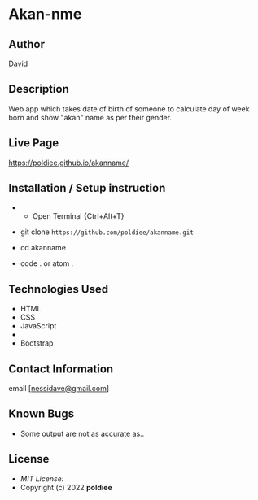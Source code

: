 # Akan-nme

## Author

[David](https://https://github.com/poldiee)

## Description

Web app which takes date of birth of someone to calculate day of week born and show "akan" name as per their gender.


## Live Page 
https://poldiee.github.io/akanname/


## Installation / Setup instruction

* * Open Terminal {Ctrl+Alt+T}

* git clone ```https://github.com/poldiee/akanname.git```

* cd akanname

* code . or atom . 

## Technologies Used

* HTML 
* CSS
* JavaScript
*
* Bootstrap

## Contact Information 

email  [nessidave@gmail.com]

## Known Bugs
* Some output are not as accurate as..

## License
* *MIT License:*
* Copyright (c) 2022  **poldiee**